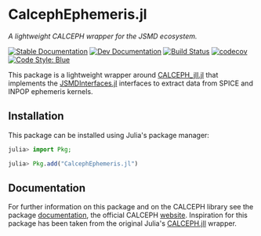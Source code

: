 # CalcephEphemeris.jl 

_A lightweight CALCEPH wrapper for the JSMD ecosystem._ 

[![Stable Documentation](https://img.shields.io/badge/docs-stable-blue.svg)](https://juliaspacemissiondesign.github.io/CalcephEphemeris.jl/stable/) 
[![Dev Documentation](https://img.shields.io/badge/docs-dev-blue.svg)](https://juliaspacemissiondesign.github.io/CalcephEphemeris.jl/dev/) 
[![Build Status](https://github.com/JuliaSpaceMissionDesign/CalcephEphemeris.jl/actions/workflows/ci.yml/badge.svg?branch=main)](https://github.com/JuliaSpaceMissionDesign/CalcephEphemeris.jl/actions/workflows/ci.yml)
[![codecov](https://codecov.io/gh/JuliaSpaceMissionDesign/CalcephEphemeris.jl/branch/main/graph/badge.svg?token=3SJCV229XX)](https://codecov.io/gh/JuliaSpaceMissionDesign/CalcephEphemeris.jl)
[![Code Style: Blue](https://img.shields.io/badge/code%20style-blue-4495d1.svg)](https://github.com/invenia/BlueStyle)

This package is a lightweight wrapper around [CALCEPH_jll.jl](https://github.com/JuliaBinaryWrappers/CALCEPH_jll.jl) that implements the [JSMDInterfaces.jl](https://github.com/JuliaSpaceMissionDesign/JSMDInterfaces.jl) interfaces to extract data from SPICE and INPOP ephemeris kernels. 


## Installation

This package can be installed using Julia's package manager: 
```julia
julia> import Pkg; 

julia> Pkg.add("CalcephEphemeris.jl")
```

## Documentation 

For further information on this package and on the CALCEPH library see the package [documentation](https://juliaspacemissiondesign.github.io/CalcephEphemeris.jl/stable/), 
the official CALCEPH [website](https://www.imcce.fr/inpop/calceph). Inspiration for this package has been taken from the original Julia's [CALCEPH.jll](https://github.com/JuliaAstro/CALCEPH.jl)  wrapper.
